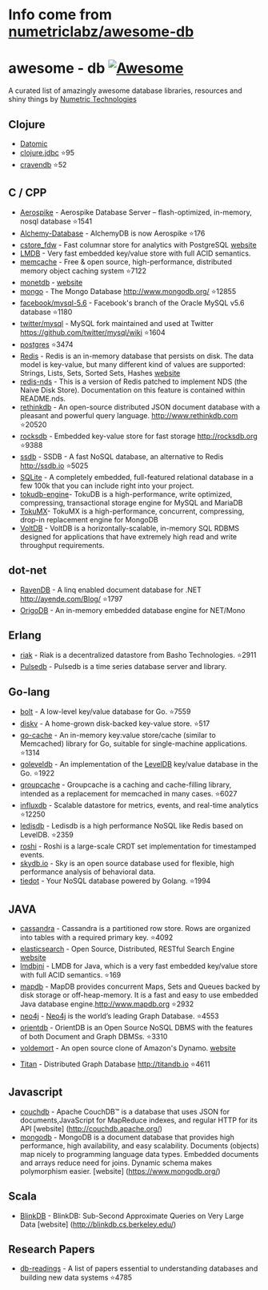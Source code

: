 # Info come from [numetriclabz/awesome-db](https://github.com/numetriclabz/awesome-db)
﻿awesome - db [![Awesome](https://cdn.rawgit.com/sindresorhus/awesome/d7305f38d29fed78fa85652e3a63e154dd8e8829/media/badge.svg)](https://github.com/sindresorhus/awesome)
=========
A curated list of amazingly awesome database libraries, resources and shiny things by [Numetric Technologies](https://www.numetriclabz.com/)

## Clojure

 * [Datomic](http://www.datomic.com/)
 * [clojure.jdbc](https://github.com/niwibe/clojure.jdbc) :star:95
 * [cravendb](https://github.com/robashton/cravendb) :star:52

## C / CPP
* [Aerospike](https://github.com/aerospike/aerospike-server) - Aerospike Database Server – flash-optimized, in-memory, nosql database :star:1541
* [Alchemy-Database](https://github.com/JakSprats/Alchemy-Database) - AlchemyDB is now Aerospike :star:176
* [cstore_fdw](https://github.com/citusdata/cstore_fdw) - Fast columnar store for analytics with PostgreSQL [website](http://citusdata.github.io/cstore_fdw/)
* [LMDB](http://symas.com/mdb/) - Very fast embedded key/value store with full ACID semantics.
* [memcache](https://github.com/memcached/memcached) - Free & open source, high-performance, distributed memory object caching system :star:7122
* [monetdb](https://github.com/snaga/monetdb) - [website](https://www.monetdb.org/)
* [mongo](https://github.com/mongodb/mongo) - The Mongo Database http://www.mongodb.org/ :star:12855
* [facebook/mysql-5.6](https://github.com/facebook/mysql-5.6) - Facebook's branch of the Oracle MySQL v5.6 database :star:1180
* [twitter/mysql](https://github.com/twitter/mysql) - MySQL fork maintained and used at Twitter https://github.com/twitter/mysql/wiki :star:1604
* [postgres](https://github.com/postgres/postgres) :star:3474
* [Redis](https://github.com/antirez/redis) - Redis is an in-memory database that persists on disk. The data model is key-value, but many different kind of values are supported: Strings, Lists, Sets, Sorted Sets, Hashes [website](http://redis.io)
* [redis-nds](https://github.com/mpalmer/redis/tree/nds-2.6) - This is a version of Redis patched to implement NDS (the Naive Disk Store). Documentation on this feature is contained within README.nds.
* [rethinkdb](https://github.com/rethinkdb/rethinkdb) - An open-source distributed JSON document database with a pleasant and powerful query language. http://www.rethinkdb.com :star:20520
* [rocksdb](https://github.com/facebook/rocksdb) - Embedded key-value store for fast storage http://rocksdb.org :star:9388
* [ssdb](https://github.com/ideawu/ssdb) - SSDB - A fast NoSQL database, an alternative to Redis http://ssdb.io :star:5025
* [SQLite](http://www.sqlite.org/) - A completely embedded, full-featured relational database in a few 100k that you can include right into your project.
* [tokudb-engine](https://github.com/Tokutek/tokudb-engine)- TokuDB is a high-performance, write optimized, compressing, transactional storage engine for MySQL and MariaDB
* [TokuMX](https://github.com/Tokutek/mongo)- TokuMX is a high-performance, concurrent, compressing, drop-in replacement engine for MongoDB
* [VoltDB](https://github.com/VoltDB/voltdb/) - VoltDB is a horizontally-scalable, in-memory SQL RDBMS designed for applications that have extremely high read and write throughput requirements.


## dot-net

* [RavenDB](https://github.com/ravendb/ravendb) - A linq enabled document database for .NET http://ayende.com/Blog/ :star:1797
* [OrigoDB](http://dev.origodb.com) - An in-memory embedded database engine for NET/Mono

## Erlang

* [riak](https://github.com/basho/riak) - Riak is a decentralized datastore from Basho Technologies. :star:2911
* [Pulsedb](http://pulsedb.io) - Pulsedb is a time series database server and library.

## Go-lang

* [bolt](https://github.com/boltdb/bolt) - A low-level key/value database for Go. :star:7559
* [diskv](https://github.com/peterbourgon/diskv) - A home-grown disk-backed key-value store. :star:517
* [go-cache](https://github.com/pmylund/go-cache) - An in-memory key:value store/cache (similar to Memcached) library for Go, suitable for single-machine applications. :star:1314
* [goleveldb](https://github.com/syndtr/goleveldb) - An implementation of the [LevelDB](https://code.google.com/p/leveldb/) key/value database in the Go. :star:1922
* [groupcache](https://github.com/golang/groupcache) - Groupcache is a caching and cache-filling library, intended as a replacement for memcached in many cases. :star:6027
* [influxdb](https://github.com/influxdb/influxdb) - Scalable datastore for metrics, events, and real-time analytics :star:12250
* [ledisdb](https://github.com/siddontang/ledisdb) - Ledisdb is a high performance NoSQL like Redis based on LevelDB. :star:2359
* [roshi](https://github.com/soundcloud/roshi/) - Roshi is a large-scale CRDT set implementation for timestamped events.
* [skydb.io](https://github.com/skydb/sky) - Sky is an open source database used for flexible, high performance analysis of behavioral data.
* [tiedot](https://github.com/HouzuoGuo/tiedot) - Your NoSQL database powered by Golang. :star:1994



## JAVA
* [cassandra](https://github.com/apache/cassandra) - Cassandra is a partitioned row store. Rows are organized into tables with a required primary key. :star:4092
* [elasticsearch](https://github.com/elasticsearch/elasticsearch) - Open Source, Distributed, RESTful Search Engine [website](http://elasticsearch.org)
* [lmdbjni](https://github.com/deephacks/lmdbjni) - LMDB for Java, which is a very fast embedded key/value store with full ACID semantics. :star:169
* [mapdb](https://github.com/jankotek/MapDB) - MapDB provides concurrent Maps, Sets and Queues backed by disk storage or off-heap-memory. It is a fast and easy to use embedded Java database engine.http://www.mapdb.org :star:2932
* [neo4j](https://github.com/neo4j/neo4j) - [Neo4j](http://neo4j.org) is the world’s leading Graph Database. :star:4553
* [orientdb](https://github.com/orientechnologies/orientdb) - OrientDB is an Open Source NoSQL DBMS with the features of both Document and Graph DBMSs. :star:3310
* [voldemort](https://github.com/voldemort/voldemort) - An open source clone of Amazon's Dynamo. [website](http://project-voldemort.com)
- [Titan](https://github.com/thinkaurelius/titan) - Distributed Graph Database http://titandb.io :star:4611


## Javascript
* [couchdb](https://github.com/apache/couchdb) - Apache CouchDB™ is a database that uses JSON for documents,JavaScript for MapReduce indexes, and regular HTTP for its API [website] (http://couchdb.apache.org/)
* [mongodb](https://github.com/mongodb/mongo) - MongoDB is a document database that provides high performance, high availability, and easy scalability. Documents (objects) map nicely to programming language data types. Embedded documents and arrays reduce need for joins. Dynamic schema makes polymorphism easier. [website] (https://www.mongodb.org/)



## Scala
* [BlinkDB](https://github.com/sameeragarwal/blinkdb) - BlinkDB: Sub-Second Approximate Queries on Very Large Data [website]	(http://blinkdb.cs.berkeley.edu/)

## Research Papers
* [db-readings](https://github.com/rxin/db-readings) - A list of papers essential to understanding databases and building new data systems :star:4785

